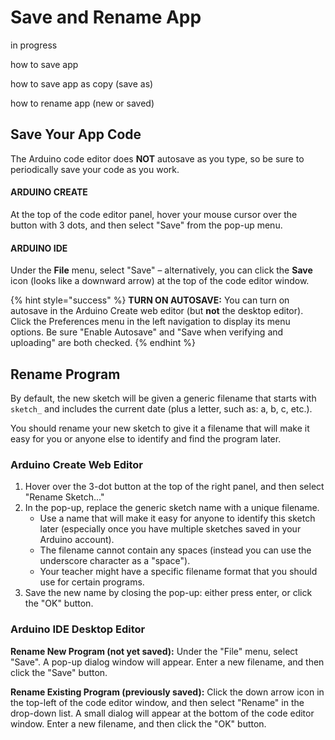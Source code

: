 # Save and Rename App

in progress

how to save app

how to save app as copy \(save as\)

how to rename app \(new or saved\)

## Save Your App Code

The Arduino code editor does **NOT** autosave as you type, so be sure to periodically save your code as you work.

#### ARDUINO CREATE

At the top of the code editor panel, hover your mouse cursor over the button with 3 dots, and then select "Save" from the pop-up menu.

#### ARDUINO IDE

Under the **File** menu, select "Save" – alternatively, you can click the **Save** icon \(looks like a downward arrow\) at the top of the code editor window.

{% hint style="success" %}
**TURN ON AUTOSAVE:**  You can turn on autosave in the Arduino Create web editor \(but **not** the desktop editor\). Click the Preferences menu in the left navigation to display its menu options. Be sure "Enable Autosave" and "Save when verifying and uploading" are both checked.
{% endhint %}

## Rename Program

By default, the new sketch will be given a generic filename that starts with `sketch_` and includes the current date \(plus a letter, such as: a, b, c, etc.\).

You should rename your new sketch to give it a filename that will make it easy for you or anyone else to identify and find the program later.

### Arduino Create Web Editor

1. Hover over the 3-dot button at the top of the right panel, and then select "Rename Sketch..."
2. In the pop-up, replace the generic sketch name with a unique filename.
   * Use a name that will make it easy for anyone to identify this sketch later \(especially once you have multiple sketches saved in your Arduino account\).
   * The filename cannot contain any spaces \(instead you can use the underscore character as a "space"\).
   * Your teacher might have a specific filename format that you should use for certain programs.
3. Save the new name by closing the pop-up: either press enter, or click the "OK" button.

### Arduino IDE Desktop Editor

**Rename New Program \(not yet saved\):** Under the "File" menu, select "Save". A pop-up dialog window will appear. Enter a new filename, and then click the "Save" button.

**Rename Existing Program \(previously saved\):** Click the down arrow icon in the top-left of the code editor window, and then select "Rename" in the drop-down list. A small dialog will appear at the bottom of the code editor window. Enter a new filename, and then click the "OK" button.


